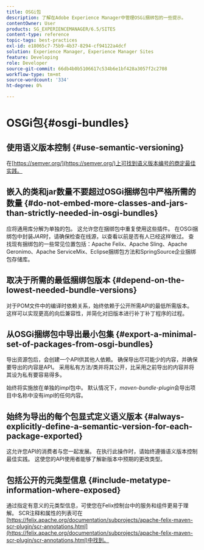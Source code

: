 ```yaml
---
title: OSGi包
description: 了解在Adobe Experience Manager中管理OSGi捆绑包的一些提示。
contentOwner: User
products: SG_EXPERIENCEMANAGER/6.5/SITES
content-type: reference
topic-tags: best-practices
exl-id: e18065c7-75b9-4b37-8294-cf94122a4dcf
solution: Experience Manager, Experience Manager Sites
feature: Developing
role: Developer
source-git-commit: 66db4b0b5106617c534b6e1bf428a3057f2c2708
workflow-type: tm+mt
source-wordcount: '334'
ht-degree: 0%

---
```


# OSGi包{#osgi-bundles}

## 使用语义版本控制 {#use-semantic-versioning}

在[https://semver.org/](https://semver.org/)上可找到语义版本编号的商定最佳实践。

## 嵌入的类和jar数量不要超过OSGi捆绑包中严格所需的数量 {#do-not-embed-more-classes-and-jars-than-strictly-needed-in-osgi-bundles}

应将通用库分解为单独的包。 这允许您在捆绑包中重复使用这些插件。 在OSGi捆绑包中封装&#x200B;*JAR*&#x200B;时，请确保检查在线源，以查看以前是否有人已经这样做过。 查找现有捆绑包的一些常见位置包括：Apache Felix、Apache Sling、Apache Geronimo、Apache ServiceMix、Eclipse捆绑包方法和SpringSource企业捆绑包存储库。

## 取决于所需的最低捆绑包版本 {#depend-on-the-lowest-needed-bundle-versions}

对于POM文件中的编译时依赖关系，始终依赖于公开所需API的最低所需版本。 这样可以实现更高的向后兼容性，并简化对旧版本进行补丁补丁程序的过程。

## 从OSGi捆绑包中导出最小包集 {#export-a-minimal-set-of-packages-from-osgi-bundles}

导出资源包后，会创建一个API供其他人依赖。 确保导出尽可能少的内容，并确保要导出的内容是API。 采用私有方法/类并将其公开，比采用之前导出的内容并将其设为私有要容易得多。

始终将实施放在单独的&#x200B;*impl*&#x200B;包中。 默认情况下，*maven-bundle-plugin*&#x200B;会导出项目中名称中没有&#x200B;*impl*&#x200B;的任何内容。

## 始终为导出的每个包显式定义语义版本 {#always-explicitly-define-a-semantic-version-for-each-package-exported}

这允许您API的消费者与您一起发展。 在执行此操作时，请始终遵循语义版本控制最佳实践。 这使您的API使用者能够了解新版本中预期的更改类型。

## 包括公开的元类型信息 {#include-metatype-information-where-exposed}

通过指定有意义的元类型信息，可使您在Felix控制台中的服务和组件更易于理解。 SCR注释和属性的列表可在[https://felix.apache.org/documentation/subprojects/apache-felix-maven-scr-plugin/scr-annotations.html](https://felix.apache.org/documentation/subprojects/apache-felix-maven-scr-plugin/scr-annotations.html)中找到。
